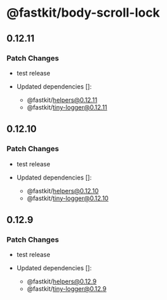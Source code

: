 # @fastkit/body-scroll-lock

## 0.12.11

### Patch Changes

- test release

- Updated dependencies []:
  - @fastkit/helpers@0.12.11
  - @fastkit/tiny-logger@0.12.11

## 0.12.10

### Patch Changes

- test release

- Updated dependencies []:
  - @fastkit/helpers@0.12.10
  - @fastkit/tiny-logger@0.12.10

## 0.12.9

### Patch Changes

- test release

- Updated dependencies []:
  - @fastkit/helpers@0.12.9
  - @fastkit/tiny-logger@0.12.9
